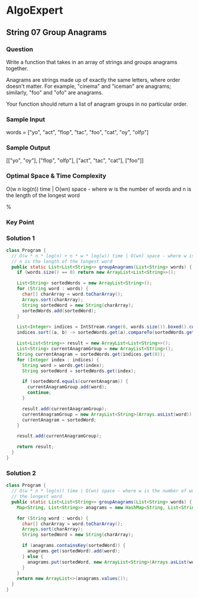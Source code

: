 # AlgoExpert

## String 07 Group Anagrams

### Question

Write a function that takes in an array of strings and groups anagrams together.

Anagrams are strings made up of exactly the same letters, where order doesn't matter. For example, "cinema" and "iceman" are anagrams; similarly, "foo" and "ofo" are anagrams.

Your function should return a list of anagram groups in no particular order.

### Sample Input

words = ["yo", "act", "flop", "tac", "foo", "cat", "oy", "olfp"]

### Sample Output

[["yo", "oy"], ["flop", "olfp"], ["act", "tac", "cat"], ["foo"]]

### Optimal Space & Time Complexity

O(w *n* log(n)) time | O(wn) space - where w is the number of words and n is the length of the longest word

%

### Key Point

### Solution 1

```java
class Program {
  // O(w * n * log(n) + n * w * log(w)) time | O(wn) space - where w is the number of words and
  // n is the length of the longest word
  public static List<List<String>> groupAnagrams(List<String> words) {
    if (words.size() == 0) return new ArrayList<List<String>>();

    List<String> sortedWords = new ArrayList<String>();
    for (String word : words) {
      char[] charArray = word.toCharArray();
      Arrays.sort(charArray);
      String sortedWord = new String(charArray);
      sortedWords.add(sortedWord);
    }

    List<Integer> indices = IntStream.range(0, words.size()).boxed().collect(Collectors.toList());
    indices.sort((a, b) -> sortedWords.get(a).compareTo(sortedWords.get(b)));

    List<List<String>> result = new ArrayList<List<String>>();
    List<String> currentAnagramGroup = new ArrayList<String>();
    String currentAnagram = sortedWords.get(indices.get(0));
    for (Integer index : indices) {
      String word = words.get(index);
      String sortedWord = sortedWords.get(index);

      if (sortedWord.equals(currentAnagram)) {
        currentAnagramGroup.add(word);
        continue;
      }

      result.add(currentAnagramGroup);
      currentAnagramGroup = new ArrayList<String>(Arrays.asList(word));
      currentAnagram = sortedWord;
    }

    result.add(currentAnagramGroup);

    return result;
  }
}

```

### Solution 2

```java
class Program {
  // O(w * n * log(n)) time | O(wn) space - where w is the number of words and n is the length of
  // the longest word
  public static List<List<String>> groupAnagrams(List<String> words) {
    Map<String, List<String>> anagrams = new HashMap<String, List<String>>();

    for (String word : words) {
      char[] charArray = word.toCharArray();
      Arrays.sort(charArray);
      String sortedWord = new String(charArray);

      if (anagrams.containsKey(sortedWord)) {
        anagrams.get(sortedWord).add(word);
      } else {
        anagrams.put(sortedWord, new ArrayList<String>(Arrays.asList(word)));
      }
    }
    return new ArrayList<>(anagrams.values());
  }
}

```
